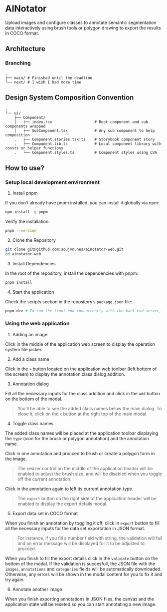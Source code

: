 # AINotator

Upload images and configure classes to annotate semantic segmentation data interactively using brush tools or polygon drawing to export the results in COCO format.

## Architecture

### Branching

    .
    ├── main/ # Finished until the deadline
    └── next/ # I wish I had more time

## Design System Composition Convention

    .
    └── ui/
        ├── Component/
        │   ├── index.tsx                   # Root component and sub components wrapped
        │   ├── SubComponent.tsx            # Any sub component to help composition
        .   ├── Component.stories.tsx|ts    # Storybook component story
        .   ├── Component.lib.ts            # Local component library with consts or helper functions
        .   └── Component.styles.ts         # Component styles using CVA

## How to use?

### Setup local development environment

1. Install pnpm

If you don’t already have pnpm installed, you can install it globally via npm:

```bash
npm install -g pnpm
```

Verify the installation:

```bash
pnpm --version
```

2. Clone the Repository

```bash
git clone git@github.com:soujvnunes/ainotator-web.git
cd ainotator-web
```

3. Install Dependencies

In the root of the repository, install the dependencies with pnpm:

```bash
pnpm install
```

4. Start the application

Check the scripts section in the repository’s `package.json` file:

```bash
pnpm dev # To run the front-end concurrently with the back-end server, necessary for the COCO format validation
```

### Using the web application

1. Adding an image

Click in the middle of the application web screen to display the operation system file picker.

2. Add a class name

Click in the `+` button located on the application web toolbar (left bottom of the screen) to display the annotation class dialog addition.

3. Annotation dialog

Fill all the necessary inputs for the class addition and click in the `add` button on the bottom of the modal.

> You'll be able to see the added class names below the main dialog. To close it, click on the `x` button at the right top of the main modal.

4. Toggle class names

The added class names will be placed at the application toolbar displaying the `type` (icon for the brush or polygon annotation) and the annotation name.

Click in one annotation and procced to brush or create a polygon form in the image.

> The resizer control on the middle of the application header will be enabled to adjust the brush size, and will be disabled when you toggle off the current annotation.

Click in the annotation again to left its current annotation type.

> The `export` button on the right side of the application header will be enabled to display the export details modal.

5. Export data set in COCO format

When you finish an annotation by toggling it off, click in `export` button to fill all the necessary inputs for the data set exportation in JSON format.

> For instance, if you fill a number field with string, the validation will fail and an error message will be displayed for it to be adjusted to procced.

When you finish to fill the export details click in the `validate` button on the bottom of the modal. If the validation is succesfull, the JSON file with the `images`, `annotations` and `categories` fields will be automatically downloaded. Otherwise, any errors will be shown in the modal content for you to fix it and try again.

6. Annotate another image

When you finish exporting annotations in JSON files, the canvas and the application state will be reseted so you can start annotating a new image.
